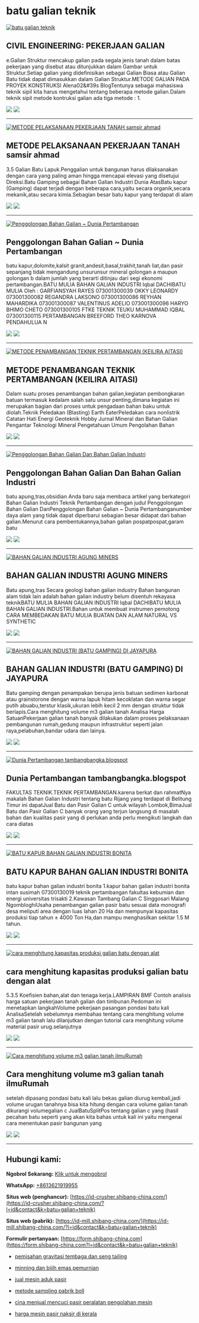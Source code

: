 # batu galian teknik

<a href="https://swt.shibang-china.com/?l=id&img&k=batu+galian+teknik" target="_blank">![batu galian teknik](http://static.shibang-china.com/all-800x300/874.jpg)</a>

## CIVIL ENGINEERING: PEKERJAAN GALIAN
e.Galian Struktur mencakup galian pada segala jenis tanah dalam batas pekerjaan yang disebut atau ditunjukkan dalam Gambar untuk Struktur.Setiap galian yang didefinisikan sebagai Galian Biasa atau Galian Batu tidak dapat dimasukkan dalam Galian Struktur.METODE GALIAN PADA PROYEK KONSTRUKSI Alena02&#39s BlogTentunya sebagai mahasiswa teknik sipil kita harus mengetahui tentang beberapa metode galian.Dalam teknik sipil metode kontruksi galian ada tiga metode : 1.


<a href="https://whatsapp.shibangsoft.com/WhatsApp.php" target="_blank" title="WhatsApp">![](http://static.shibang-china.com/icon/whatsapp.png)</a> <a href="https://swt.shibang-china.com/?l=id&icon&k=batu+galian+teknik" target="_blank">![](http://static.shibang-china.com/icon/chat-id.png)</a>

---

<a href="https://swt.shibang-china.com/?l=id&img&k=batu+galian+teknik" target="_blank">![METODE PELAKSANAAN PEKERJAAN TANAH samsir ahmad](http://static.shibang-china.com/all-800x300/432.jpg)</a>

## METODE PELAKSANAAN PEKERJAAN TANAH samsir ahmad
3.5 Galian Batu Lapuk.Penggalian untuk bangunan harus dilaksanakan dengan cara yang paling aman hingga mencapai elevasi yang disetujui Direksi.Batu Gamping sebagai Bahan Galian Industri Dunia AtasBatu kapur (Gamping) dapat terjadi dengan beberapa cara,yaitu secara organik,secara mekanik,atau secara kimia.Sebagian besar batu kapur yang terdapat di alam


<a href="https://whatsapp.shibangsoft.com/WhatsApp.php" target="_blank" title="WhatsApp">![](http://static.shibang-china.com/icon/whatsapp.png)</a> <a href="https://swt.shibang-china.com/?l=id&icon&k=batu+galian+teknik" target="_blank">![](http://static.shibang-china.com/icon/chat-id.png)</a>

---

<a href="https://swt.shibang-china.com/?l=id&img&k=batu+galian+teknik" target="_blank">![Penggolongan Bahan Galian ~ Dunia Pertambangan](http://static.shibang-china.com/all-800x300/141.jpg)</a>

## Penggolongan Bahan Galian ~ Dunia Pertambangan
batu kapur,dolomite,kalsit granit,andesit,basal,trakhit,tanah liat,dan pasir sepanjang tidak mengandung unsurunsur mineral golongan a maupun golongan b dalam jumlah yang berarti ditinjau dari segi ekonomi pertambangan.BATU MULIA BAHAN GALIAN INDUSTRI Iqbal DACHIBATU MULIA Oleh : GARFIANSYAH RAYES 073001300039 OKKY LEONARDY 073001300082 REGANDRA LAKSONO 073001300086 REYHAN MAHARDIKA 073001300087 VALENTINUS ADELIO 073001300096 HARYO BHIMO CHETO 073001300105 FTKE TEKNIK TEUKU MUHAMMAD IQBAL 073001300115 PERTAMBANGAN BREEFORD THEO KARNOVA PENDAHULUA N


<a href="https://whatsapp.shibangsoft.com/WhatsApp.php" target="_blank" title="WhatsApp">![](http://static.shibang-china.com/icon/whatsapp.png)</a> <a href="https://swt.shibang-china.com/?l=id&icon&k=batu+galian+teknik" target="_blank">![](http://static.shibang-china.com/icon/chat-id.png)</a>

---

<a href="https://swt.shibang-china.com/?l=id&img&k=batu+galian+teknik" target="_blank">![METODE PENAMBANGAN TEKNIK PERTAMBANGAN (KEILIRA AITASI)](http://static.shibang-china.com/all-800x300/24.jpg)</a>

## METODE PENAMBANGAN TEKNIK PERTAMBANGAN (KEILIRA AITASI)
Dalam suatu proses penambangan bahan galian,kegiatan pembongkaran batuan termasuk kedalam salah satu unsur penting,dimana kegiatan ini merupakan bagian dari proses untuk pengadaan bahan baku untuk diolah.Teknik Peledakan (Blasting) Earth EaterPeledakan cara nonlistrik Catatan Hati Energi Geoteknik Hobby Jurnal Mineral dan Bahan Galian Pengantar Teknologi Mineral Pengetahuan Umum Pengolahan Bahan


<a href="https://whatsapp.shibangsoft.com/WhatsApp.php" target="_blank" title="WhatsApp">![](http://static.shibang-china.com/icon/whatsapp.png)</a> <a href="https://swt.shibang-china.com/?l=id&icon&k=batu+galian+teknik" target="_blank">![](http://static.shibang-china.com/icon/chat-id.png)</a>

---

<a href="https://swt.shibang-china.com/?l=id&img&k=batu+galian+teknik" target="_blank">![Penggolongan Bahan Galian Dan Bahan Galian Industri](http://static.shibang-china.com/all-800x300/1036.jpg)</a>

## Penggolongan Bahan Galian Dan Bahan Galian Industri
batu apung,tras,obsidian Anda baru saja membaca artikel yang berkategori Bahan Galian Industri Teknik Pertambangan dengan judul Penggolongan Bahan Galian DanPenggolongan Bahan Galian ~ Dunia Pertambanganumber daya alam yang tidak dapat diperbarui sebagian besar didapat dari bahan galian.Menurut cara pembentukannya,bahan galian pospatpospat,garam batu


<a href="https://whatsapp.shibangsoft.com/WhatsApp.php" target="_blank" title="WhatsApp">![](http://static.shibang-china.com/icon/whatsapp.png)</a> <a href="https://swt.shibang-china.com/?l=id&icon&k=batu+galian+teknik" target="_blank">![](http://static.shibang-china.com/icon/chat-id.png)</a>

---

<a href="https://swt.shibang-china.com/?l=id&img&k=batu+galian+teknik" target="_blank">![BAHAN GALIAN INDUSTRI AGUNG MINERS](http://static.shibang-china.com/all-800x300/934.jpg)</a>

## BAHAN GALIAN INDUSTRI AGUNG MINERS
Batu apung,tras Secara geologi bahan galian industry Bahan bangunan alam tidak lain adalah bahan galian industry belum disentuh rekayasa teknikBATU MULIA BAHAN GALIAN INDUSTRI Iqbal DACHIBATU MULIA BAHAN GALIAN INDUSTRI.Bahan untuk membuat instrumen pemotong CARA MEMBEDAKAN BATU MULIA BUATAN DAN ALAM NATURAL VS SYNTHETIC


<a href="https://whatsapp.shibangsoft.com/WhatsApp.php" target="_blank" title="WhatsApp">![](http://static.shibang-china.com/icon/whatsapp.png)</a> <a href="https://swt.shibang-china.com/?l=id&icon&k=batu+galian+teknik" target="_blank">![](http://static.shibang-china.com/icon/chat-id.png)</a>

---

<a href="https://swt.shibang-china.com/?l=id&img&k=batu+galian+teknik" target="_blank">![BAHAN GALIAN INDUSTRI (BATU GAMPING) DI JAYAPURA](http://static.shibang-china.com/all-800x300/962.jpg)</a>

## BAHAN GALIAN INDUSTRI (BATU GAMPING) DI JAYAPURA
Batu gamping dengan penampakan berupa jenis batuan sedimen karbonat atau grainstorone dengan warna lapuk hitam kecoklatan dan warna segar putih abuabu,terstur klasik,ukuran lebih kecil 2 mm dengan struktur tidak berlapis.Cara menghitung volume m3 galian tanah Analisa Harga SatuanPekerjaan galian tanah banyak dilakukan dalam proses pelaksanaan pembangunan rumah,gedung maupun infrastruktur seperti jalan raya,pelabuhan,bandar udara dan lainya.


<a href="https://whatsapp.shibangsoft.com/WhatsApp.php" target="_blank" title="WhatsApp">![](http://static.shibang-china.com/icon/whatsapp.png)</a> <a href="https://swt.shibang-china.com/?l=id&icon&k=batu+galian+teknik" target="_blank">![](http://static.shibang-china.com/icon/chat-id.png)</a>

---

<a href="https://swt.shibang-china.com/?l=id&img&k=batu+galian+teknik" target="_blank">![Dunia Pertambangan tambangbangka.blogspot](http://static.shibang-china.com/all-800x300/724.jpg)</a>

## Dunia Pertambangan tambangbangka.blogspot
FAKULTAS TEKNIK.TEKNIK PERTAMBANGAN.karena berkat dan rahmatNya makalah Bahan Galian Industri tentang batu Rijang yang terdapat di Belitung Timur ini dapatJual Batu dan Pasir Galian C untuk wilayah Lombok,BimaJual Batu dan Pasir Galian C banyak orang yang terjun langsung di masalah bahan dan kualitas pasir yang di perlukan anda perlu mengikuti langkah dan cara diatas


<a href="https://whatsapp.shibangsoft.com/WhatsApp.php" target="_blank" title="WhatsApp">![](http://static.shibang-china.com/icon/whatsapp.png)</a> <a href="https://swt.shibang-china.com/?l=id&icon&k=batu+galian+teknik" target="_blank">![](http://static.shibang-china.com/icon/chat-id.png)</a>

---

<a href="https://swt.shibang-china.com/?l=id&img&k=batu+galian+teknik" target="_blank">![BATU KAPUR BAHAN GALIAN INDUSTRI BONITA](http://static.shibang-china.com/all-800x300/267.jpg)</a>

## BATU KAPUR BAHAN GALIAN INDUSTRI BONITA
batu kapur bahan galian industri bonita 1.kapur bahan galian industri bonita intan susimah 07300130019 teknik pertambangan fakultas kebumian dan energi universitas trisakti 2.Kawasan Tambang Galian C Singgosari Malang NgombloghiUsaha penambangan galian pasir batu sesuai data monografi desa meliputi area dengan luas lahan 20 Ha dan mempunyai kapasitas produksi tiap tahun ± 4000 Ton Ha,dan mampu menghasilkan sekitar 1.5 M tahun.


<a href="https://whatsapp.shibangsoft.com/WhatsApp.php" target="_blank" title="WhatsApp">![](http://static.shibang-china.com/icon/whatsapp.png)</a> <a href="https://swt.shibang-china.com/?l=id&icon&k=batu+galian+teknik" target="_blank">![](http://static.shibang-china.com/icon/chat-id.png)</a>

---

<a href="https://swt.shibang-china.com/?l=id&img&k=batu+galian+teknik" target="_blank">![cara menghitung kapasitas produksi galian batu dengan alat](http://static.shibang-china.com/all-800x300/1283.jpg)</a>

## cara menghitung kapasitas produksi galian batu dengan alat
5.3.5 Koefisien bahan,alat dan tenaga kerja.LAMPIRAN BMF Contoh analisis harga satuan pekerjaan tanah galian dan timbunan.Pedoman ini menetapkan langkahVolume pekerjaan pasangan pondasi batu kali AnalisaSetelah sebelumnya membahas tentang cara menghitung volume m3 galian tanah lalu dilanjutkan dengan tutorial cara menghitung volume material pasir urug.selanjutnya


<a href="https://whatsapp.shibangsoft.com/WhatsApp.php" target="_blank" title="WhatsApp">![](http://static.shibang-china.com/icon/whatsapp.png)</a> <a href="https://swt.shibang-china.com/?l=id&icon&k=batu+galian+teknik" target="_blank">![](http://static.shibang-china.com/icon/chat-id.png)</a>

---

<a href="https://swt.shibang-china.com/?l=id&img&k=batu+galian+teknik" target="_blank">![Cara menghitung volume m3 galian tanah ilmuRumah](http://static.shibang-china.com/all-800x300/587.jpg)</a>

## Cara menghitung volume m3 galian tanah ilmuRumah
setelah dipasang pondasi batu kali lalu bekas galian diurug kembali,jadi volume urugan tanahnya bisa kita hitung dengan cara volume galian tanah dikurangi volumegalian c JualBatuSplitPos tentang galian c yang (hasil pecahan batu seperti yang akan kita bahas untuk kali ini yaitu mengenai cara menentukan pasir bangunan yang


<a href="https://whatsapp.shibangsoft.com/WhatsApp.php" target="_blank" title="WhatsApp">![](http://static.shibang-china.com/icon/whatsapp.png)</a> <a href="https://swt.shibang-china.com/?l=id&icon&k=batu+galian+teknik" target="_blank">![](http://static.shibang-china.com/icon/chat-id.png)</a>

---
## Hubungi kami:

**Ngobrol Sekarang:** [Klik untuk mengobrol](https://swt.shibang-china.com?l=id&contact&k=batu+galian+teknik)

**WhatsApp:**  [+8613621919955](https://whatsapp.shibangsoft.com/WhatsApp.php)

**Situs web (penghancur):** [https://id-crusher.shibang-china.com/](https://id-crusher.shibang-china.com/?l=id&contact&k=batu+galian+teknik)

**Situs web (pabrik):** [https://id-mill.shibang-china.com/](https://id-mill.shibang-china.com/?l=id&contact&k=batu+galian+teknik)

**Formulir pertanyaan:** [https://form.shibang-china.com](https://form.shibang-china.com?l=id&contact&k=batu+galian+teknik)

* [pemisahan gravitasi tembaga dan seng tailing](../31/pemisahan%20gravitasi%20tembaga%20dan%20seng%20tailing.md)

* [minning dan bijih emas pemurnian](../31/minning%20dan%20bijih%20emas%20pemurnian.md)

* [jual mesin aduk pasir](../34/jual%20mesin%20aduk%20pasir.md)

* [metode sampling pabrik boll](../38/metode%20sampling%20pabrik%20boll.md)

* [cina menjual mencuci pasir peralatan pengolahan mesin](../31/cina%20menjual%20mencuci%20pasir%20peralatan%20pengolahan%20mesin.md)

* [harga mesin pasir naksir di kerala](../31/harga%20mesin%20pasir%20naksir%20di%20kerala.md)